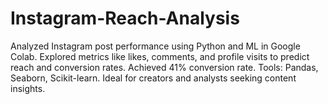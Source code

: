 # Instagram-Reach-Analysis
Analyzed Instagram post performance using Python and ML in Google Colab. Explored metrics like likes, comments, and profile visits to predict reach and conversion rates. Achieved 41% conversion rate. Tools: Pandas, Seaborn, Scikit-learn. Ideal for creators and analysts seeking content insights.
